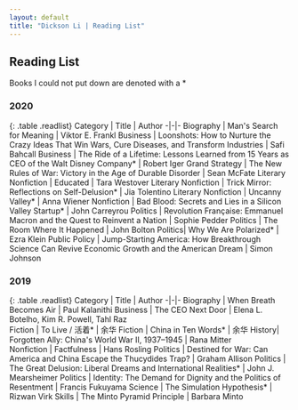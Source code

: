 ```yaml
---
layout: default
title: "Dickson Li | Reading List"
---
```


## Reading List

Books I could not put down are denoted with a *

<h3>2020</h3>

{: .table .readlist}
Category | Title | Author 
-|-|-
Biography | Man's Search for Meaning | Viktor E. Frankl
Business | Loonshots: How to Nurture the Crazy Ideas That Win Wars, Cure Diseases, and Transform Industries | Safi Bahcall
Business | The Ride of a Lifetime: Lessons Learned from 15 Years as CEO of the Walt Disney Company* | Robert Iger
Grand Strategy | The New Rules of War: Victory in the Age of Durable Disorder | Sean McFate 
Literary Nonfiction | Educated | Tara Westover
Literary Nonfiction | Trick Mirror: Reflections on Self-Delusion* | Jia Tolentino
Literary Nonfiction | Uncanny Valley* | Anna Wiener
Nonfiction | Bad Blood: Secrets and Lies in a Silicon Valley Startup* | John Carreyrou
Politics | Revolution Française: Emmanuel Macron and the Quest to Reinvent a Nation | Sophie Pedder 
Politics | The Room Where It Happened | John Bolton
Politics| Why We Are Polarized* | Ezra Klein 
Public Policy | Jump-Starting America: How Breakthrough Science Can Revive Economic Growth and the American Dream | Simon Johnson 


<h3>2019</h3>

{: .table .readlist}
Category | Title | Author
-|-|-
Biography | When Breath Becomes Air | Paul Kalanithi
Business | The CEO Next Door  | Elena L. Botelho, Kim R. Powell, Tahl Raz  
Fiction | To Live / 活着* | 余华
Fiction | China in Ten Words* | 余华 
History| Forgotten Ally: China's World War II, 1937–1945 | Rana Mitter  
Nonfiction | Factfulness | Hans Rosling
Politics | Destined for War: Can America and China Escape the Thucydides Trap? | Graham Allison
Politics | The Great Delusion: Liberal Dreams and International Realities* | John J. Mearsheimer
Politics | Identity: The Demand for Dignity and the Politics of Resentment | Francis Fukuyama
Science | The Simulation Hypothesis* | Rizwan Virk
Skills | The Minto Pyramid Principle | Barbara Minto
